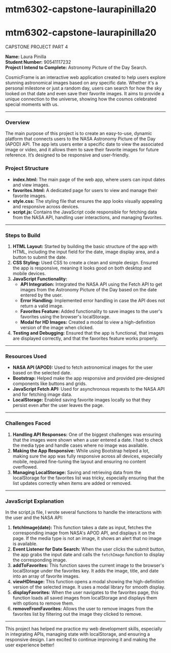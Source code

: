 # mtm6302-capstone-laurapinilla20
# mtm6302-capstone-laurapinilla20

CAPSTONE PROJECT PART 4

**Name:** Laura Pinilla  
**Student Number:** 90541117232  
**Project I Intend to Complete:** Astronomy Picture of the Day Search.

CosmicFrame is an interactive web application created to help users explore stunning astronomical images based on any specific date. Whether it's a personal milestone or just a random day, users can search for how the sky looked on that date and even save their favorite images. It aims to provide a unique connection to the universe, showing how the cosmos celebrated special moments with us.

---

### Overview
The main purpose of this project is to create an easy-to-use, dynamic platform that connects users to the NASA Astronomy Picture of the Day (APOD) API. The app lets users enter a specific date to view the associated image or video, and it allows them to save their favorite images for future reference. It’s designed to be responsive and user-friendly.

### Project Structure
- **index.html:** The main page of the web app, where users can input dates and view images.
- **favorites.html:** A dedicated page for users to view and manage their favorite images.
- **style.css:** The styling file that ensures the app looks visually appealing and responsive across devices.
- **script.js:** Contains the JavaScript code responsible for fetching data from the NASA API, handling user interactions, and managing favorites.

---

### Steps to Build
1. **HTML Layout:** Started by building the basic structure of the app with HTML, including the input field for the date, image display area, and a button to submit the date.
2. **CSS Styling:** Used CSS to create a clean and simple design. Ensured the app is responsive, meaning it looks good on both desktop and mobile devices.
3. **JavaScript Functionality:** 
   - **API Integration:** Integrated the NASA API using the Fetch API to get images from the Astronomy Picture of the Day based on the date entered by the user.
   - **Error Handling:** Implemented error handling in case the API does not return a valid image.
   - **Favorites Feature:** Added functionality to save images to the user's favorites using the browser's localStorage.
   - **Modal for HD Images:** Created a modal to view a high-definition version of the image when clicked.
4. **Testing and Debugging:** Ensured that the app is functional, that images are displayed correctly, and that the favorites feature works properly.

---

### Resources Used
- **NASA API (APOD):** Used to fetch astronomical images for the user based on the selected date.
- **Bootstrap:** Helped make the app responsive and provided pre-designed components like buttons and grids.
- **JavaScript Fetch API:** Used for asynchronous requests to the NASA API and for fetching image data.
- **LocalStorage:** Enabled saving favorite images locally so that they persist even after the user leaves the page.

---

### Challenges Faced
1. **Handling API Responses:** One of the biggest challenges was ensuring that the images were shown when a user entered a date. I had to check the media type and handle cases where no image was available.
2. **Making the App Responsive:** While using Bootstrap helped a lot, making sure the app was fully responsive across all devices, especially mobile, required fine-tuning the layout and ensuring no content overflowed.
3. **Managing LocalStorage:** Saving and retrieving data from the localStorage for the favorites list was tricky, especially ensuring that the list updates correctly when items are added or removed.

---

### JavaScript Explanation
In the script.js file, I wrote several functions to handle the interactions with the user and the NASA API:

1. **fetchImage(date):** This function takes a date as input, fetches the corresponding image from NASA's APOD API, and displays it on the page. If the media type is not an image, it shows an alert that no image is available.
2. **Event Listener for Date Search:** When the user clicks the submit button, the app grabs the input date and calls the `fetchImage` function to display the corresponding image.
3. **addToFavorites:** This function saves the current image to the browser's localStorage under the favorites key. It adds the image, title, and date into an array of favorite images.
4. **viewHDImage:** This function opens a modal showing the high-definition version of the selected image. It uses a modal library for smooth display.
5. **displayFavorites:** When the user navigates to the favorites page, this function loads all saved images from localStorage and displays them with options to remove them.
6. **removeFromFavorites:** Allows the user to remove images from the favorites list by filtering out the image they clicked to remove.

---

This project has helped me practice my web development skills, especially in integrating APIs, managing state with localStorage, and ensuring a responsive design. I am excited to continue improving it and making the user experience better!